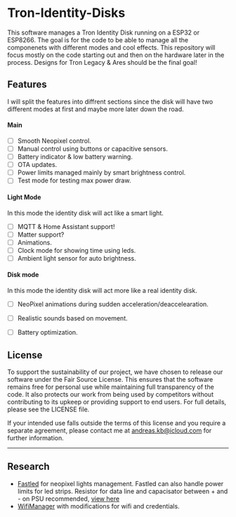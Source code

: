 
# Tron-Identity-Disks

This software manages a Tron Identity Disk running on a ESP32 or ESP8266. The goal is for the code to be able to manage all the componenets with different modes and cool effects. This repository will focus mostly on the code starting out and then on the hardware later in the process. Designs for Tron Legacy &amp; Ares should be the final goal!

## Features
I will split the features into diffrent sections since the disk will have two different modes at first and maybe more later down the road.

 #### Main
- [ ] Smooth Neopixel control.
- [ ] Manual control using buttons or capacitive sensors.
- [ ] Battery indicator & low battery warning.
- [ ] OTA updates.
- [ ] Power limits managed mainly by smart brightness control.
- [ ] Test mode for testing max power draw.

 #### Light Mode
 In this mode the identity disk will act like a smart light.
- [ ] MQTT & Home Assistant support! 
- [ ] Matter support?
- [ ] Animations.
- [ ] Clock mode for showing time using leds.
- [ ] Ambient light sensor for auto brightness.

#### Disk mode
In this mode the identity disk will act more like a real identity disk.
- [ ] NeoPixel animations during sudden acceleration/deaccelearation.
- [ ] Realistic sounds based on movement.
- [ ] Battery optimization.


## License

To support the sustainability of our project, we have chosen to release our software under the Fair Source License. This ensures that the software remains free for personal use while maintaining full transparency of the code. It also protects our work from being used by competitors without contributing to its upkeep or providing support to end users. For full details, please see the LICENSE file.

If your intended use falls outside the terms of this license and you require a separate agreement, please contact me at andreas.kb@icloud.com
 for further information.


 ---------------------------------------

 ## Research
 - [Fastled](https://github.com/FastLED/FastLED) for neopixel lights management. Fastled can also handle power limits for led strips. Resistor for data line and capacisator between + and - on PSU recommended, [view here](https://github.com/FastLED/FastLED/blob/master/cookbook/getting-started/hardware.md#wiring-diagram)
 - [WifiManager](https://github.com/tzapu/WiFiManager) with modifications for wifi and credentials.
